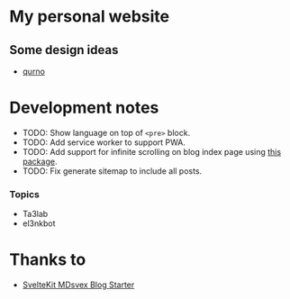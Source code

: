# My personal website

## Some design ideas

- [qurno](https://qurno-nextjs.vercel.app/)

# Development notes

- TODO: Show language on top of `<pre>` block.
- TODO: Add service worker to support PWA.
- TODO: Add support for infinite scrolling on blog index page using [this package](https://github.com/skayo/svelte-infinite-loading).
- TODO: Fix generate sitemap to include all posts.

### Topics

- Ta3lab
- el3nkbot

# Thanks to

- [SvelteKit MDsvex Blog Starter](https://github.com/rodneylab/sveltekit-blog-mdx)
